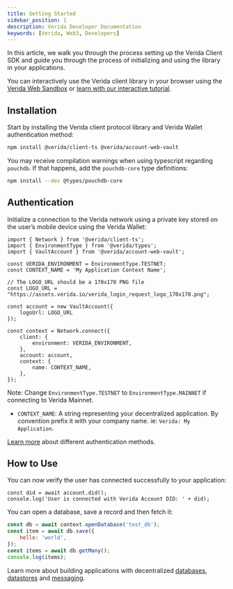 ```yaml
---
title: Getting Started
sidebar_position: 1
description: Verida Developer Documentation
keywords: [Verida, Web3, Developers]
---
```


In this article, we walk you through the process setting up the Verida Client SDK and guide you through the process of initializing and using the library in your applications.

You can interactively use the Verida client library in your browser using the [Verida Web Sandbox](https://web-sandbox.demos.testnet.verida.io/) or [learn with our interactive tutorial](https://learn.verida.io/).

## Installation

Start by installing the Verida client protocol library and Verida Wallet authentication method:

```bash npm2yarn
npm install @verida/client-ts @verida/account-web-vault
```

You may receive compilation warnings when using typescript regarding `pouchdb`. If that happens, add the `pouchdb-core` type definitions:

```bash npm2yarn
npm install --dev @types/pouchdb-core
```

## Authentication

Initialize a connection to the Verida network using a private key stored on the user’s mobile device using the Verida Wallet:

```tsx
import { Network } from '@verida/client-ts';
import { EnvironmentType } from '@verida/types';
import { VaultAccount } from '@verida/account-web-vault';

const VERIDA_ENVIRONMENT = EnvironmentType.TESTNET;
const CONTEXT_NAME = 'My Application Context Name';

// The LOGO_URL should be a 170x170 PNG file
const LOGO_URL = "https://assets.verida.io/verida_login_request_logo_170x170.png";

const account = new VaultAccount({
	logoUrl: LOGO_URL
});

const context = Network.connect({
	client: {
		environment: VERIDA_ENVIRONMENT,
	},
	account: account,
	context: {
		name: CONTEXT_NAME,
	},
});
```

Note: Change `EnvironmentType.TESTNET` to `EnvironmentType.MAINNET` if connecting to Verida Mainnet.

- `CONTEXT_NAME`: A string representing your decentralized application. By convention prefix it with your company name. ie: `Verida: My Application`.

[Learn more](authentication.md) about different authentication methods.

## How to Use

You can now verify the user has connected successfully to your application:

```tsx
const did = await account.did();
console.log('User is connected with Verida Account DID: ' + did);
```

You can open a database, save a record and then fetch it:

```jsx
const db = await context.openDatabase('test_db');
const item = await db.save({
	hello: 'world',
});
const items = await db.getMany();
console.log(items);
```

Learn more about building applications with decentralized [databases](data.md), [datastores](data.md) and [messaging](messaging.md).
